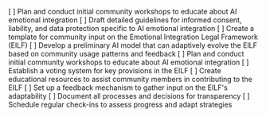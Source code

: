 [ ] Plan and conduct initial community workshops to educate about AI emotional integration
[ ] Draft detailed guidelines for informed consent, liability, and data protection specific to AI emotional integration
[ ] Create a template for community input on the Emotional Integration Legal Framework (EILF)
[ ] Develop a preliminary AI model that can adaptively evolve the EILF based on community usage patterns and feedback
[ ] Plan and conduct initial community workshops to educate about AI emotional integration
[ ] Establish a voting system for key provisions in the EILF
[ ] Create educational resources to assist community members in contributing to the EILF
[ ] Set up a feedback mechanism to gather input on the EILF's adaptability
[ ] Document all processes and decisions for transparency
[ ] Schedule regular check-ins to assess progress and adapt strategies